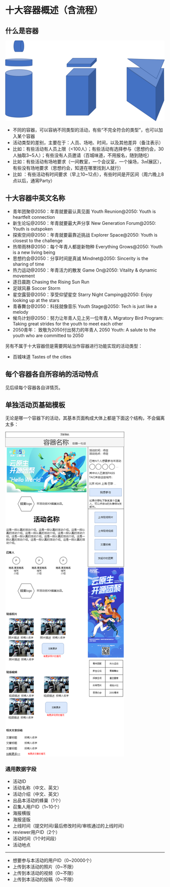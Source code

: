 # 十大容器概述（含流程）

## 什么是容器

![](../5/understanding-containers.png)

- 不同的容器，可以容纳不同类型的活动，有些“不完全符合的类型”，也可以加入某个容器
- 活动类型的差别，主要在于：人员、场地、时间，以及其他差异（备注表示）
- 比如：有些活动有人员上限（<100人）；有些活动有选择参与（思想约会，30人抽取3~5人）；有些没有人员邀请（百城味道，不用报名，随到随吃）
- 比如：有些活动有场地要求（一间教室，一个会议室，一个操场，3㎡展区），有些没有场地要求（思想约会，知道在哪里找到人就行）
- 比如 ：有些活动有时间要求（早上10~12点），有些时间是开区间（周六晚上8点以后，通宵Party）

## 十大容器中英文名称

- 青年团聚@2050：年青就要最认真见面 Youth Reunion@2050: Youth is heartfelt connection
- 新生论坛@2050：年青就要最大声分享 New Generation Forum@2050: Youth is outspoken
- 探索空间@2050：年青就要最靠近挑战 Explorer Space@2050: Youth is closest to the challenge
- 热带雨林@2050：每个年青人都是新物种 Everything Grows@2050: Youth is a new living being
- 思想约会@2050：分享时间是真诚 Mindnet@2050: Sincerity is the sharing of time
- 热力运动@2050：年青活力的散发 Game On@2050: Vitality & dynamic movement
- 逐日晨跑  Chasing the Rising Sun Run
- 足球风暴  Soccer Storm
- 星空露营@2050：享受仰望星空 Starry Night Camping@2050: Enjoy looking up at the stars
- 青春舞台@2050：科技就像音乐 Youth Stage@2050: Tech is just like a melody
- 候鸟计划@2050：努力让年青人见上另一位年青人 Migratory Bird Program: Taking great strides for the youth to meet each other
- 2050青年： 致敬为2050付出努力的年青人 2050 Youth: A salute to the youth who are committed to 2050

另有不属于十大容器但是需要网站当作容器进行功能实现的活动类型：

- 百城味道 Tastes of the cities

## 每个容器各自所容纳的活动特点

见后续每个容器各自详情页。

## 单独活动页基础模板

无论是哪一个容器下的活动，其基本页面构成大体上都是下面这个结构，不会偏离太多：

![](../5/single-event-common.png)

### 通用数据字段

- 活动ID
- 活动名称（中文、英文）
- 活动介绍（中文、英文）
- 出品本活动的蜂巢（1个）
- 召集人用户ID（1~10个）
- 海报横版
- 海报竖版
- 上线时间（提交时间/最后修改时间/审核通过的上线时间）
- reviewer用户ID（2个）
- 活动时间（1个时间段）
- 活动地点
---
- 想要参与本活动的用户ID（0~20000个）
- 上传到本活动的照片（0~不限）
- 上传到本活动的视频（0~不限）
- 上传到本活动的投稿（0~不限）